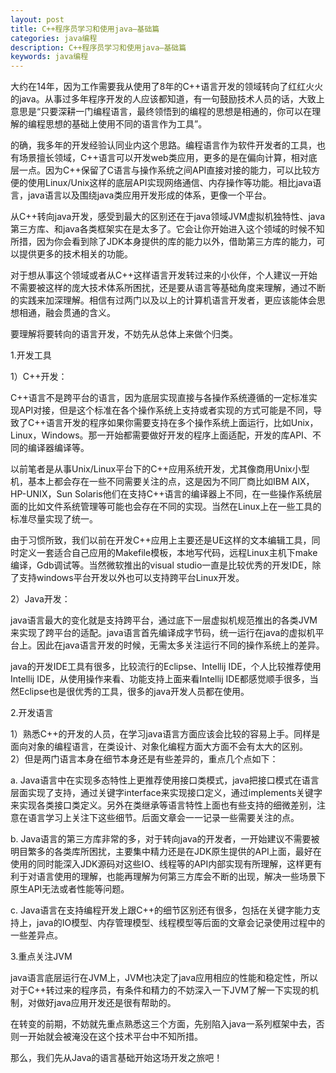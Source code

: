 ```yaml
---
layout: post
title: C++程序员学习和使用java–基础篇
categories: java编程
description: C++程序员学习和使用java–基础篇
keywords: java编程
---
```

<div id='preview-contents' class='note-content'>



<p>大约在14年，因为工作需要我从使用了8年的C++语言开发的领域转向了红红火火的java。从事过多年程序开发的人应该都知道，有一句鼓励技术人员的话，大致上意思是“只要深耕一门编程语言，最终领悟到的编程的思想是相通的，你可以在理解的编程思想的基础上使用不同的语言作为工具”。</p>

<p>的确，我多年的开发经验认同业内这个思路。编程语言作为软件开发者的工具，也有场景擅长领域，C++语言可以开发web类应用，更多的是在偏向计算，相对底层一点。因为C++保留了C语言与操作系统之间API直接对接的能力，可以比较方便的使用Linux/Unix这样的底层API实现网络通信、内存操作等功能。相比java语言，java语言以及围绕java类应用开发形成的体系，更像一个平台。</p>

<p>从C++转向java开发，感受到最大的区别还在于java领域JVM虚拟机独特性、java第三方库、和java各类框架实在是太多了。它会让你开始进入这个领域的时候不知所措，因为你会看到除了JDK本身提供的库的能力以外，借助第三方库的能力，可以提供更多的技术相关的功能。</p>

<p>对于想从事这个领域或者从C++这样语言开发转过来的小伙伴，个人建议一开始不需要被这样的庞大技术体系所困扰，还是要从语言等基础角度来理解，通过不断的实践来加深理解。相信有过两门以及以上的计算机语言开发者，更应该能体会思想相通，融会贯通的含义。</p>

<p>要理解将要转向的语言开发，不妨先从总体上来做个归类。</p>

<p>1.开发工具</p>

<p>1）C++开发：</p>

<p>C++语言不是跨平台的语言，因为底层实现直接与各操作系统遵循的一定标准实现API对接，但是这个标准在各个操作系统上支持或者实现的方式可能是不同，导致了C++语言开发的程序如果你需要支持在多个操作系统上面运行，比如Unix，Linux，Windows。那一开始都需要做好开发的程序上面适配，开发的库API、不同的编译器编译等。</p>

<p>以前笔者是从事Unix/Linux平台下的C++应用系统开发，尤其像商用Unix小型机，基本上都会存在一些不同需要关注的点，这是因为不同厂商比如IBM AIX，HP-UNIX，Sun Solaris他们在支持C++语言的编译器上不同，在一些操作系统层面的比如文件系统管理等可能也会存在不同的实现。当然在Linux上在一些工具的标准尽量实现了统一。</p>

<p>由于习惯所致，我们以前在开发C++应用上主要还是UE这样的文本编辑工具，同时定义一套适合自己应用的Makefile模板，本地写代码，远程Linux主机下make编译，Gdb调试等。当然微软推出的visual studio一直是比较优秀的开发IDE，除了支持windows平台开发以外也可以支持跨平台Linux开发。</p>

<p>2）Java开发：</p>

<p>java语言最大的变化就是支持跨平台，通过底下一层虚拟机规范推出的各类JVM来实现了跨平台的适配。java语言首先编译成字节码，统一运行在java的虚拟机平台上。因此在java语言开发的时候，无需太多关注运行不同的操作系统上的差异。</p>

<p>java的开发IDE工具有很多，比较流行的Eclipse、Intellij IDE，个人比较推荐使用Intellij IDE，从使用操作来看、功能支持上面来看Intellij IDE都感觉顺手很多，当然Eclipse也是很优秀的工具，很多的java开发人员都在使用。</p>

<p>2.开发语言</p>

<p>1）熟悉C++的开发的人员，在学习java语言方面应该会比较的容易上手。同样是面向对象的编程语言，在类设计、对象化编程方面大方面不会有太大的区别。 <br>
2）但是两门语言本身在细节本身还是有些差异的，重点几个点如下：</p>

<p>a. Java语言中在实现多态特性上更推荐使用接口类模式，java把接口模式在语言层面实现了支持，通过关键字interface来实现接口定义，通过implements关键字来实现各类接口类定义。另外在类继承等语言特性上面也有些支持的细微差别，注意在语言学习上关注下这些细节。后面文章会一一记录一些需要关注的点。</p>

<p>b. Java语言的第三方库非常的多，对于转向java的开发者，一开始建议不需要被明目繁多的各类库所困扰，主要集中精力还是在JDK原生提供的API上面，最好在使用的同时能深入JDK源码对这些IO、线程等的API内部实现有所理解，这样更有利于对语言使用的理解，也能再理解为何第三方库会不断的出现，解决一些场景下原生API无法或者性能等问题。</p>

<p>c. Java语言在支持编程开发上跟C++的细节区别还有很多，包括在关键字能力支持上，java的IO模型、内存管理模型、线程模型等后面的文章会记录使用过程中的一些差异点。</p>

<p>3.重点关注JVM</p>

<p>java语言底层运行在JVM上，JVM也决定了java应用相应的性能和稳定性，所以对于C++转过来的程序员，有条件和精力的不妨深入一下JVM了解一下实现的机制，对做好java应用开发还是很有帮助的。</p>

<p>在转变的前期，不妨就先重点熟悉这三个方面，先别陷入java一系列框架中去，否则一开始就会被淹没在这个技术平台中不知所措。</p>

<p>那么，我们先从Java的语言基础开始这场开发之旅吧！</p></div>
